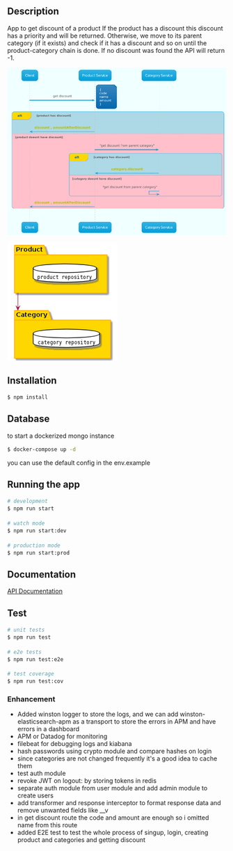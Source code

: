 ## Description
App to get discount of a product
If the product has a discount this discount has a priority and will be returned.
Otherwise, we move to its parent category (if it exists) and check if it has a discount and so on until the product-category chain is done.
If no discount was found the API will return -1.
<p align="center">

![sequence diagram for getting discount](./doc/get-discount.seq.png)
</p>

<p align="center">

![component diagram ](./doc/components.modules.png)
</p>


## Installation
```bash
$ npm install
```

## Database
to start a dockerized mongo instance
```bash
$ docker-compose up -d
```
you can use the default config in the env.example

## Running the app

```bash
# development
$ npm run start

# watch mode
$ npm run start:dev

# production mode
$ npm run start:prod
```

## Documentation
[API Documentation](http://localhost:3033/api/)

## Test

```bash
# unit tests
$ npm run test

# e2e tests
$ npm run test:e2e

# test coverage
$ npm run test:cov
```

### Enhancement
- Added winston logger to store the logs, and we can add winston-elasticsearch-apm as a transport to store the errors in APM and have errors in a dashboard
- APM or Datadog for monitoring
- filebeat for debugging logs and kiabana
- hash passwords using crypto module and compare hashes on login
- since categories are not changed frequently it's a good idea to cache them
- test auth module
- revoke JWT on logout: by storing tokens in redis
- separate auth module from user module and add admin module to create users 
- add transformer and response interceptor to format response data and remove unwanted fields like __v
- in get discount route the code and amount are enough so i omitted name from this route
- added E2E test to test the whole process of singup, login, creating product and categories and getting discount



